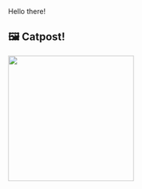 Hello there!



## 🖼️ Catpost!

<sub>
    <img src="https://cdn2.thecatapi.com/images/7a6.jpg" height="256">
</sub>

